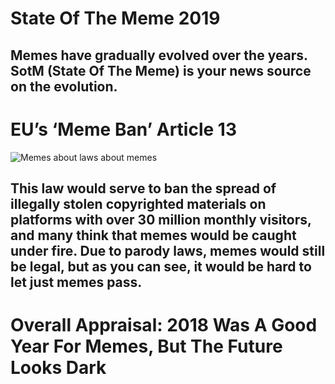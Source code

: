 # State Of The Meme 2019

## Memes have gradually evolved over the years. SotM (State Of The Meme) is your news source on the evolution.

# EU’s ‘Meme Ban’ Article 13

![Memes about laws about memes](https://pics.me.me/the-eu-dank-copyright-law-memes-screw-article-13-36278103.png)

## This law would serve to ban the spread of illegally stolen copyrighted materials on platforms with over 30 million monthly visitors, and many think that memes would be caught under fire. Due to parody laws, memes would still be legal, but as you can see, it would be hard to let just memes pass.

# Overall Appraisal: 2018 Was A Good Year For Memes, But The Future Looks Dark
